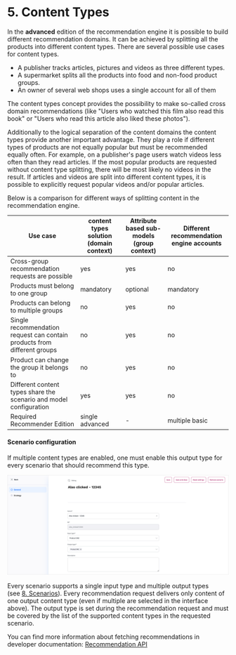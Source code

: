 # 5. Content Types

In the **advanced** edition of the recommendation engine it is possible to build different recommendation domains. It can be achieved by splitting all the products into different content types. There are several possible use cases for content types.

- A publisher tracks articles, pictures and videos as three different types.
- A supermarket splits all the products into food and non-food product groups.
- An owner of several web shops uses a single account for all of them

The content types concept provides the possibility to make so-called cross domain recommendations (like "Users who watched this film also read this book" or "Users who read this article also liked these photos").

Additionally to the logical separation of the content domains the content types provide another important advantage. They play a role if different types of products are not equally popular but must be recommended equally often. For example, on a publisher's page users watch videos less often than they read articles. If the most popular products are requested without content type splitting, there will be most likely no videos in the result. If articles and videos are split into different content types, it is possible to explicitly request popular videos and/or popular articles.

Below is a comparison for different ways of splitting content in the recommendation engine.

|Use case|content types solution (domain context)|Attribute based sub-models (group context)|Different recommendation engine accounts|
|---|---|---|---|
|Cross-group recommendation requests are possible|yes|yes|no|
|Products must belong to one group|mandatory|optional|mandatory|
|Products can belong to multiple groups|no|yes|no|
|Single recommendation request can contain products from different groups|no|yes|no|
|Product can change the group it belongs to|no|yes|no|
|Different content types share the scenario and model configuration|yes|yes|no|
|Required Recommender Edition|single advanced|-|multiple basic|

#### Scenario configuration

If multiple content types are enabled, one must enable this output type for every scenario that should recommend this type.

![Scenario settings](img/scenario_configuration.png)

Every scenario supports a single input type and multiple output types (see [8. Scenarios](scenarios.md)). Every recommendation request delivers only content of one output content type (even if multiple are selected in the interface above). The output type is set during the recommendation request and must be covered by the list of the supported content types in the requested scenario.

You can find more information about fetching recommendations in developer documentation: [Recommendation API](https://doc.ibexa.co/en/latest/guide/personalization/developer_guide/recommendation_api)
